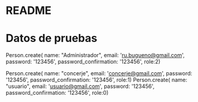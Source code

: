 # README

# Datos de pruebas
Person.create( name: "Administrador", 
               email: 'ru.bugueno@gmail.com',
               password: '123456',
               password_confirmation: '123456',
               role:2)
               
Person.create( name: "concerje", 
               email: 'concerje@gmail.com',
               password: '123456',
               password_confirmation: '123456',
               role:1)
Person.create( name: "usuario", 
               email: 'usuario@gmail.com',
               password: '123456',
               password_confirmation: '123456',
               role:0)